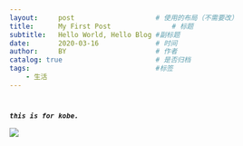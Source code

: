 ```yaml
---
layout:     post                    # 使用的布局（不需要改）
title:      My First Post               # 标题 
subtitle:   Hello World, Hello Blog #副标题
date:       2020-03-16              # 时间
author:     BY                      # 作者
catalog: true                       # 是否归档
tags:                               #标签
    - 生活
---
```



# 
_**`this is for kobe.`**_

![](https://tva1.sinaimg.cn/large/00831rSTly1gcvv1rktwij30ku112wlq.jpg)

